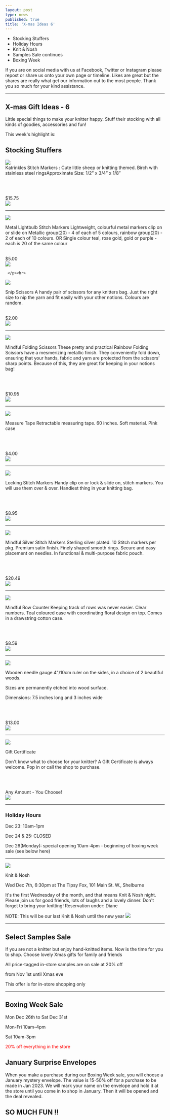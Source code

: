 ```yaml
---
layout: post
type: news
published: true
title: 'X-mas Ideas 6'
---
```


- Stocking Stuffers
- Holiday Hours
- Knit & Nosh
- Samples Sale continues
- Boxing Week


If you are on social media with us at Facebook, Twitter or Instagram please repost or share us onto your own page or timeline. Likes are great but the shares are really what get our information out to the most people. Thank you so much for your kind assistance.
<hr />

<h2>X-mas Gift Ideas - 6</h2>

Little special things to make your knitter happy. Stuff their stocking with all kinds of goodies, accessories and fun!

This week's highlight is:

<h2>Stocking Stuffers</h2>

<p><a href="https://www.woolandsilkcoshop.com/products/yarn-love-stitch-markers"><img src="/img/katrinkles.jpg"></a><br />
Katrinkles Stitch Markers : Cute little sheep or knitting themed. Birch with stainless steel ringsApproximate Size: 1/2” x 3/4” x 1/8”

<br /><br />

$15.75<br />
<a href="https://www.woolandsilkcoshop.com/products/yarn-love-stitch-markers"><img src="/img/katrinkles_btn.jpg"></a><br />
	 </p><hr />

<a href="https://www.woolandsilkcoshop.com/products/metal-lightbulb-stitch-markers"><img src="/img/markers.jpg"></a><br />
<p>Metal Lightbulb Stitch Markers Lightweight, colourful metal markers clip on or slide on Metallic group(20) - 4 of each of 5 colours, rainbow group(20) - 2 of each of 10 colours. OR Single colour teal, rose gold, gold or purple - each is 20 of the same colour
<br /><br />

$5.00<br />
<a href="https://www.woolandsilkcoshop.com/products/metal-lightbulb-stitch-markers"><img src="/img/markers_btn.jpg"></a><br />

	 </p><hr>

<a href="https://www.woolandsilkcoshop.com/products/snip-scissors"><img src="/img/scissors.jpg"></a><br />
<p>Snip Scissors A handy pair of scissors for any knitters bag. Just the right size to nip the yarn and fit easily with your other notions. Colours are random.
<br /><br />

$2.00<br />
<a href="https://www.woolandsilkcoshop.com/products/snip-scissors"><img src="/img/scissors_btn.jpg"></a><br />
	 </p><hr>
<a href="https://www.woolandsilkcoshop.com/products/mindful-folding-scissors"><img src="/img/folding_scissors.jpg"></a><br />
<p>Mindful Folding Scissors These pretty and practical Rainbow Folding Scissors have a mesmerizing metallic finish. They conveniently fold down, ensuring that your hands, fabric and yarn are protected from the scissors’ sharp points. Because of this, they are great for keeping in your notions bag!

<br /><br />

$10.95<br />
<a href="https://www.woolandsilkcoshop.com/products/mindful-folding-scissors"><img src="/img/folding_scissors_btn.jpg"></a><br />
 </p><hr>
<a href="https://www.woolandsilkcoshop.com/products/measure-tape-pink"><img src="/img/measuring_tape.jpg"></a><br />
		
<p>
Measure Tape Retractable measuring tape. 60 inches. Soft material. Pink case

<br /><br />

$4.00<br />
<a href="https://www.woolandsilkcoshop.com/products/measure-tape-pink"><img src="/img/measuring_tape_btn.jpg"></a><br />
</p><hr>
<a href="https://www.woolandsilkcoshop.com/products/locking-stitch-markers"><img src="/img/locking_stitch_markers.jpg"></a><br />
	 
<p>	Locking Stitch Markers Handy clip on or lock & slide on, stitch markers. You will use them over & over. Handiest thing in your knitting bag.

<br /><br />

$8.95<br />
<a href="https://www.woolandsilkcoshop.com/products/locking-stitch-markers"><img src="/img/locking_stitch_markers_btn.jpg"></a><br />
	 </p><hr>
<a href="https://www.woolandsilkcoshop.com/products/mindful-silver-stitch-markers"><img src="/img/silver_markers.jpg"></a><br />
	 
<p>	Mindful Silver Stitch Markers Sterling silver plated. 10 Stitch markers per pkg. Premium satin finish. Finely shaped smooth rings. Secure and easy placement on needles. In functional & multi-purpose fabric pouch.

<br /><br />

$20.49 <br />
<a href="https://www.woolandsilkcoshop.com/products/mindful-silver-stitch-markers"><img src="/img/silver_markers_btn.jpg"></a><br />
	 </p>
	 <hr />
   <a href="https://www.woolandsilkcoshop.com/products/knitters-pride-mindful-collection-row-counter"><img src="/img/counter.jpg"></a><br />
	 
<p>Mindful Row Counter Keeping track of rows was never easier. Clear numbers. Teal coloured case with coordinating floral design on top. Comes in a drawstring cotton case.

<br /><br />

$8.59<br />
<a href="https://www.woolandsilkcoshop.com/products/knitters-pride-mindful-collection-row-counter"><img src="/img/counter_btn.jpg"></a><br />
	 </p><hr>
   <a href="https://www.woolandsilkcoshop.com/products/mango-wood-needle-sizer-and-gauge-tool?"><img src="/img/needle_gauge_.jpg"></a><br />
	 
<p>	Wooden needle gauge 4"/10cm ruler on the sides, in a choice of 2 beautiful woods.

Sizes are permanently etched into wood surface.

Dimensions: 7.5 inches long and 3 inches wide

<br /><br />

$13.00<br />
<a href="https://www.woolandsilkcoshop.com/products/mango-wood-needle-sizer-and-gauge-tool?"><img src="/img/needle_gauge_btn.jpg"></a><br />
	 </p><hr>
   <a href="https://www.woolandsilkcoshop.com/"><img src="/img/gift_cert.jpg"></a><br />
	 
<p>	Gift Certificate

Don't know what to choose for your knitter? A Gift Certificate is always welcome. Pop in or call the shop to purchase.

<br /><br />

Any Amount - You Choose!<br />
<a href="https://www.woolandsilkcoshop.com/"><img src="/img/home_btn.jpg"></a><br />
	 </p><hr>
  <h3> Holiday Hours</h3>
<p>Dec 23: 10am-1pm

Dec 24 & 25: CLOSED

Dec 26(Monday): special opening 10am-4pm - beginning of boxing week sale (see below here)</p>
<hr />
<img src="/img/tipsy_fox.jpg"></a><br />
<p>Knit & Nosh

Wed Dec 7th, 6:30pm at The Tipsy Fox, 101 Main St. W., Shelburne

It's the first Wednesday of the month, and that means Knit & Nosh night. Please join us for good friends, lots of laughs and a lovely dinner. Don't forget to bring your knitting! Reservation under: Diane

NOTE: This will be our last Knit & Nosh until the new year
<a href="https://tipsyfoxpub.com"><img src="/img/tipsy_fox_btn.jpg"></a></p>
<hr />
<h2>Select Samples Sale</h2>

<p>If you are not a knitter but enjoy hand-knitted items. Now is the time for you to shop. Choose lovely Xmas gifts for family and friends <br />

All price-tagged in-store samples are on sale at 20% off<br />

from Nov 1st until Xmas eve<br />

This offer is for in-store shopping only</p>
<hr />
<h2>Boxing Week Sale</h2>
Mon Dec 26th to Sat Dec 31st

Mon-Fri 10am-4pm

Sat 10am-3pm

<font color="red">20% off everything in the store</font>

<h2>January Surprise Envelopes</h2>
When you make a purchase during our Boxing Week sale, you will choose a January mystery envelope. The value is 15-50% off for a purchase to be made in Jan 2023. We will mark your name on the envelope and hold it at the store until you come in to shop in January. Then it will be opened and the deal revealed.
</p>
<h2>SO MUCH FUN !!</h2>

